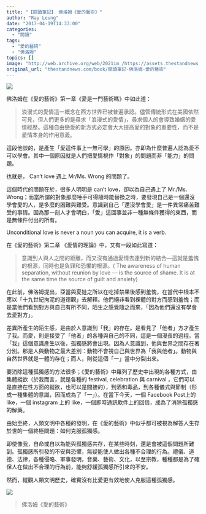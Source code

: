 ```yaml
---
title: "【閱讀筆記】 佛洛姆《愛的藝術》"
author: "Ray Leung"
date: "2017-04-19T14:33:00"
categories:
  - "閱讀"
tags:
  - "愛的藝術"
  - "佛洛姆"
topics: []
image: "http://web.archive.org/web/2021im_/https://assets.thestandnews.com/media/photos/love-01_zSUT1.png"
original_url: "thestandnews.com/book/閱讀筆記-佛洛姆-愛的藝術"
---
```

![](http://web.archive.org/web/2021im_/https://assets.thestandnews.com/media/photos/love-01_zSUT1.png)

佛洛姆在《愛的藝術》第一章《愛是一門藝術嗎》中如此道：

> 浪漫式的愛情這一概念在西方世界已被普遍承認。儘管傳統形式在美國依然可見，但人們更多的是尋求「浪漫式的愛情」，尋求個人的會導致婚姻的愛情經歷。這種自由戀愛的新方式必定會大大提高愛的對象的重要性，而不是愛情本身的作用意義。

這段他談的，是產生「愛這件事上一無可學」的原因。亦即為什麼普遍人認為愛不可以學會。其中一個原因就是人們把愛情視作「對象」的問題而非「能力」的問題。

也就是， Can’t love 遇上 Mr/Ms. Wrong 的問題了。

這個時代的問題在於，很多人明明是 can’t love，卻以為自己遇上了 Mr./Ms. Wrong；而當所謂的對象那麼唾手可得隨時能替換之時，要發現自己是一個還沒學會愛的人，是多麼的困難與難受。意識到自己「還沒學會愛」是一件異常痛苦難受的事情。因為那一刻人才會明白，「愛」這回事並非一種無條件獲得的東西，而是無條件付出的所有。

Unconditional love is never a noun you can acquire, it is a verb.

在《愛的藝術》第二章 《愛情的理論》中，又有一段如此寫道：

> 意識到人與人之間的距離，而又沒有通過愛情去達到新的結合—這就是羞愧的根源，同時也是負罪和恐懼的根源。( The awareness of human separation, without reunion by love — is the source of shame. It is at the same time the source of guilt and anxiety)

在此前，佛洛姆提出，亞當與夏娃之所以在吃掉禁果後感到羞愧，在當代中根本不應以「十九世紀拘泥的道德觀」去解釋。他們絕非看到裸體的對方而感到羞愧；而是當他們看到對方與自己有所不同，陌生之感覺隨之而來，「因為他們還沒有學會去愛對方」。

差異所產生的陌生感，是由於人意識到「我」的存在。是看見了「他者」方才產生了我。而愛，則是接受了「他者」的各種與自己的不同，這是一個漫長的過程。當「我」這個意識產生以後，孤獨感將會出現。因為人意識到，他與世界之間存在著分別。那是人與動物之最大差別：動物不會視自己與世界為「我與他者」。動物與自然世界就是一體的存在；而人，則從這個「一」當中分裂出來。

要消除這種孤獨感的方法很多；《愛的藝術》中羅列了歷史中出現的各種方式，由集體縱欲（於我而言，就是各種的 festival, celebration 與 carnival ，它們可以是直接在性方面的縱欲，也可以是間接的），到酒和毒品，到各種儀式與節制（形成一種集體的意識，因而成為了「一」）。在當下今天，一個 Facebook Post上的 like，一個 instagram 上的 like，一個即時通訊軟件上的回信，成為了消除孤獨感的解藥。

由始至終，人類文明中各種的發明，在《愛的藝術》中似乎都可被視為解答人生存於世的一個終極問題：如何克服孤獨感。

即使像我，自命或自以為能與孤獨感共存，在某些時刻，還是會被這個問題所難到。孤獨感所引發的不安與恐懼，無疑能使人做出各種不合理的行為。禮儀、道德、法律，各種侵略、軍事發明，音樂、藝術、文化，以至宗教，種種都是為了確保人在做出不合理的行為前，能夠舒緩孤獨感所引來的不安。

然而，縱觀人類文明歷史，確實沒有比愛更有效地使人克服這種孤獨感。

![](http://web.archive.org/web/2021im_/https://assets.thestandnews.com/media/photos/art-of-loving_pEAVO.jpg)
> 佛洛姆《愛的藝術》